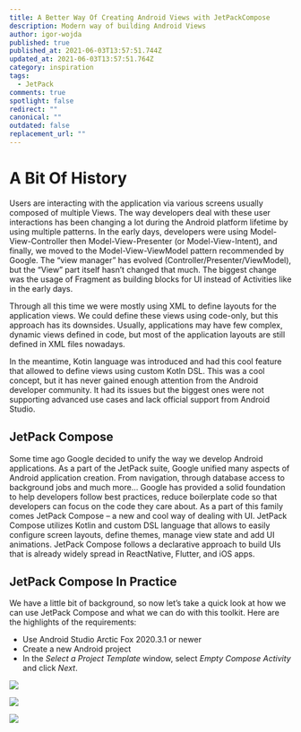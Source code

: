 ```yaml
---
title: A Better Way Of Creating Android Views with JetPackCompose
description: Modern way of building Android Views
author: igor-wojda
published: true
published_at: 2021-06-03T13:57:51.744Z
updated_at: 2021-06-03T13:57:51.764Z
category: inspiration
tags:
  - JetPack
comments: true
spotlight: false
redirect: ""
canonical: ""
outdated: false
replacement_url: ""
---
```

# A Bit Of History

Users are interacting with the application via various screens usually composed of multiple Views. The way developers deal with these user interactions has been changing a lot during the Android platform lifetime by using multiple patterns. In the early days, developers were using Model-View-Controller then Model-View-Presenter (or Model-View-Intent), and finally, we moved to the Model-View-ViewModel pattern recommended by Google. The “view manager” has evolved (Controller/Presenter/ViewModel), but the “View” part itself hasn’t changed that much. The biggest change was the usage of Fragment as building blocks for UI instead of Activities like in the early days.

Through all this time we were mostly using XML to define layouts for the application views. We could define these views using code-only, but this approach has its downsides. Usually, applications may have few complex, dynamic views defined in code, but most of the application layouts are still defined in XML files nowadays.

In the meantime, Kotin language was introduced and had this cool feature that allowed to define views using custom Kotln DSL. This was a cool concept, but it has never gained enough attention from the Android developer community. It had its issues but the biggest ones were not supporting advanced use cases and lack official support from Android Studio.

## JetPack Compose

Some time ago Google decided to unify the way we develop Android applications. As a part of the JetPack suite, Google unified many aspects of Android application creation. From navigation, through database access to background jobs and much more… Google has provided a solid foundation to help developers follow best practices, reduce boilerplate code so that developers can focus on the code they care about. As a part of this family comes JetPack Compose – a new and cool way of dealing with UI. JetPack Compose utilizes Kotlin and custom DSL language that allows to easily configure screen layouts, define themes, manage view state and add UI animations. JetPack Compose follows a declarative approach to build UIs that is already widely spread in ReactNative, Flutter, and iOS apps.

## JetPack Compose In Practice

We have a little bit of background, so now let’s take a quick look at how we can use JetPack Compose and what we can do with this toolkit. Here are the highlights of the requirements:

* Use Android Studio Arctic Fox 2020.3.1 or newer
* Create a new Android project
* In the *Select a Project Template* window, select *Empty Compose Activity* and click *Next*.



![](/content/blog/a-better-way-of-creating-android-views-with-jetpackcompose/preview1.png)



![](/content/blog/a-better-way-of-creating-android-views-with-jetpackcompose/preview2.png)

![](/content/blog/a-better-way-of-creating-android-views-with-jetpackcompose/preview3.png)